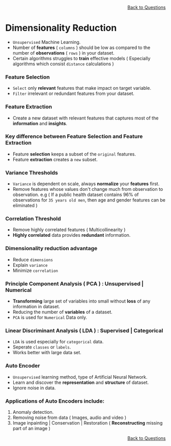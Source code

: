 <p align='right'><a align="right" href="https://github.com/KIRANKUMAR7296/Library/blob/main/Interview.md">Back to Questions</a></p>

# Dimensionality Reduction

- `Unsupervised` Machine Learning. 
- Number of **features** ( `columns` ) should be low as compared to the number of **observations** ( `rows` ) in your dataset. 
- Certain algorithms struggles to **train** effective models ( Especially algorithms which consist `distance` calculations )

### Feature Selection

- `Select` only **relevant** features that make impact on target variable.
- `Filter` irrelevant or redundant features from your dataset.

### Feature Extraction
- Create a new dataset with relevant features that captures most of the **information** and **insights**. 

### Key difference between Feature Selection and Feature Extraction
- Feature **selection** keeps a subset of the `original` features. 
- Feature **extraction** creates a `new` subset.

### Variance Thresholds
- `Variance` is dependent on scale, always **normalize** your **features** first.
- Remove features whose values don't change much from observation to observation. 
e.g ( If a public health dataset contains 96% of observations for `35 years old men`, then age and gender features can be eliminated )

### Correlation Threshold
- Remove highly correlated features ( Multicollinearity )
- **Highly correlated** data provides **redundant** information.

### Dimensionality reduction advantage
- Reduce `dimensions` 
- Explain `variance` 
- Minimize `correlation`

### Principle Component Analysis ( PCA ) : Unsupervised | Numerical
- **Transforming** large set of variables into small without **loss** of any information in dataset.
- Reducing the number of **variables** of a dataset.
- `PCA` is used for `Numerical` Data only.

### Linear Discriminant Analysis ( LDA ) : Supervised | Categorical
- `LDA` is used especially for `categorical` data.
- Seperate `classes` or `labels`.
- Works better with large data set.

### Auto Encoder
- `Unsupervised` learning method, type of Artificial Neural Network.
- Learn and discover the **representation** and **structure** of dataset.
- Ignore noise in data. 

### Applications of Auto Encoders include:

1. Anomaly detection.
2. Removing noise from data ( Images, audio and video )
3. Image inpainting | Conservation | Restoration ( **Reconstructing** missing part of an image )

<p align='right'><a align="right" href="https://github.com/KIRANKUMAR7296/Library/blob/main/Interview.md">Back to Questions</a></p>

